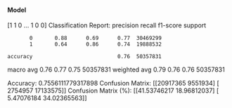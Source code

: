 #### Model
[1 1 0 ... 1 0 0]
Classification Report:
              precision    recall  f1-score   support

           0       0.88      0.69      0.77  30469299
           1       0.64      0.86      0.74  19888532

    accuracy                           0.76  50357831
   macro avg       0.76      0.77      0.75  50357831
weighted avg       0.79      0.76      0.76  50357831

Accuracy: 0.7556111779317898
Confusion Matrix:
[[20917365  9551934]
 [ 2754957 17133575]]
Confusion Matrix (%):
[[41.53746217 18.96812037]
 [ 5.47076184 34.02365563]]
